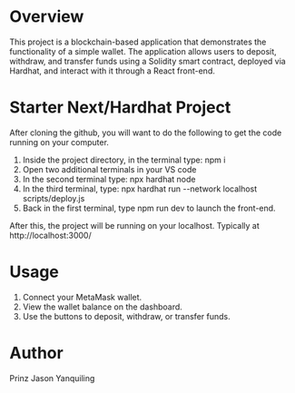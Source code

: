 # Overview
This project is a blockchain-based application that demonstrates the functionality of a simple wallet. The application allows users to deposit, withdraw, and transfer funds using a Solidity smart contract, deployed via Hardhat, and interact with it through a React front-end.


# Starter Next/Hardhat Project

After cloning the github, you will want to do the following to get the code running on your computer.

1. Inside the project directory, in the terminal type: npm i
2. Open two additional terminals in your VS code
3. In the second terminal type: npx hardhat node
4. In the third terminal, type: npx hardhat run --network localhost scripts/deploy.js
5. Back in the first terminal, type npm run dev to launch the front-end.

After this, the project will be running on your localhost. 
Typically at http://localhost:3000/

# Usage
1. Connect your MetaMask wallet.
2. View the wallet balance on the dashboard.
3. Use the buttons to deposit, withdraw, or transfer funds.

# Author
 Prinz Jason Yanquiling
